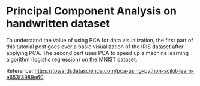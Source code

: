 # Principal Component Analysis on handwritten dataset


To understand the value of using PCA for data visualization, 
the first part of this tutorial post goes over a basic visualization of the IRIS dataset after applying PCA. 
The second part uses PCA to speed up a machine learning algorithm (logistic regression) on the MNIST dataset.

Reference:
https://towardsdatascience.com/pca-using-python-scikit-learn-e653f8989e60
